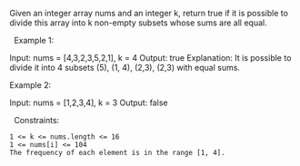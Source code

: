 Given an integer array nums and an integer k, return true if it is possible to divide this array into k non-empty subsets whose sums are all equal.

 
Example 1:

Input: nums = [4,3,2,3,5,2,1], k = 4
Output: true
Explanation: It is possible to divide it into 4 subsets (5), (1, 4), (2,3), (2,3) with equal sums.


Example 2:

Input: nums = [1,2,3,4], k = 3
Output: false


 
Constraints:


	1 <= k <= nums.length <= 16
	1 <= nums[i] <= 104
	The frequency of each element is in the range [1, 4].

